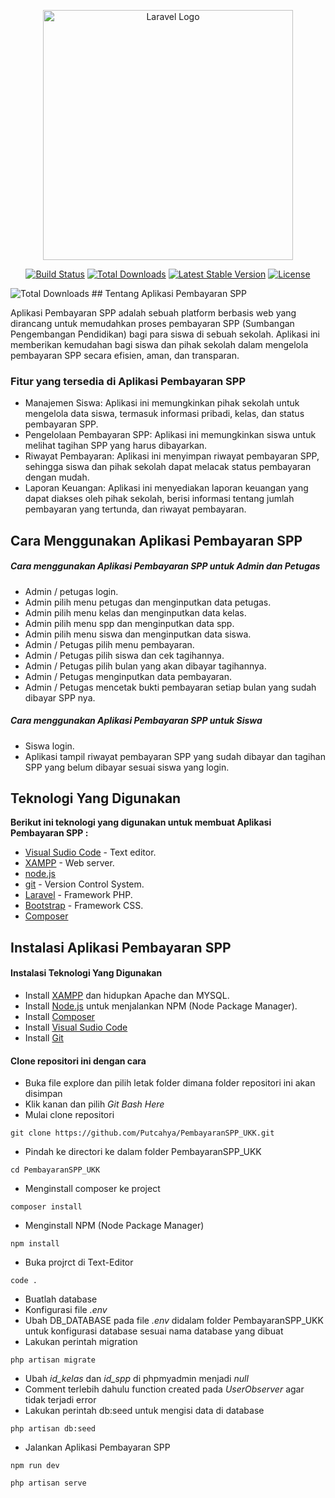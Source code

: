 <p align="center"><a href="https://laravel.com" target="_blank"><img src="https://raw.githubusercontent.com/laravel/art/master/logo-lockup/5%20SVG/2%20CMYK/1%20Full%20Color/laravel-logolockup-cmyk-red.svg" width="400" alt="Laravel Logo"></a></p>

<p align="center">
<a href="https://github.com/laravel/framework/actions"><img src="https://github.com/laravel/framework/workflows/tests/badge.svg" alt="Build Status"></a>
<a href="https://packagist.org/packages/laravel/framework"><img src="https://img.shields.io/packagist/dt/laravel/framework" alt="Total Downloads"></a>
<a href="https://packagist.org/packages/laravel/framework"><img src="https://img.shields.io/packagist/v/laravel/framework" alt="Latest Stable Version"></a>
<a href="https://packagist.org/packages/laravel/framework"><img src="https://img.shields.io/packagist/l/laravel/framework" alt="License"></a>
</p>
<img src="{{ asset('/') }}images/logo.png" alt="Total Downloads">
## Tentang Aplikasi Pembayaran SPP

Aplikasi Pembayaran SPP adalah sebuah platform berbasis web yang dirancang untuk memudahkan proses pembayaran SPP (Sumbangan Pengembangan Pendidikan) bagi para siswa di sebuah sekolah. Aplikasi ini memberikan kemudahan bagi siswa dan pihak sekolah dalam mengelola pembayaran SPP secara efisien, aman, dan transparan.

### Fitur yang tersedia di Aplikasi Pembayaran SPP 

- Manajemen Siswa: Aplikasi ini memungkinkan pihak sekolah untuk mengelola data siswa, termasuk informasi pribadi, kelas, dan status pembayaran SPP.
- Pengelolaan Pembayaran SPP: Aplikasi ini memungkinkan siswa untuk melihat tagihan SPP yang harus dibayarkan.
- Riwayat Pembayaran: Aplikasi ini menyimpan riwayat pembayaran SPP, sehingga siswa dan pihak sekolah dapat melacak status pembayaran dengan mudah.
- Laporan Keuangan: Aplikasi ini menyediakan laporan keuangan yang dapat diakses oleh pihak sekolah, berisi informasi tentang jumlah pembayaran yang tertunda, dan riwayat pembayaran.

## Cara Menggunakan Aplikasi Pembayaran SPP
##### **Cara menggunakan Aplikasi Pembayaran SPP untuk Admin dan Petugas**
- Admin / petugas login. 
- Admin pilih menu petugas dan menginputkan data petugas.
- Admin pilih menu kelas dan menginputkan data kelas.
- Admin pilih menu spp dan menginputkan data spp.
- Admin pilih menu siswa dan menginputkan data siswa.
- Admin / Petugas pilih menu pembayaran.
- Admin / Petugas pilih siswa dan cek tagihannya.
- Admin / Petugas pilih bulan yang akan dibayar tagihannya.
- Admin / Petugas menginputkan data pembayaran.
- Admin / Petugas mencetak bukti pembayaran setiap bulan yang sudah dibayar SPP nya.

##### **Cara menggunakan Aplikasi Pembayaran SPP untuk Siswa**
- Siswa login.
- Aplikasi tampil riwayat pembayaran SPP yang sudah dibayar dan tagihan SPP yang belum dibayar sesuai siswa yang login.

## Teknologi Yang Digunakan
**Berikut ini teknologi yang digunakan untuk membuat Aplikasi Pembayaran SPP :**
- [Visual Sudio Code](https://code.visualstudio.com/download) - Text editor.
- [XAMPP](https://www.apachefriends.org/download.html) - Web server.
- [node.js](https://nodejs.org/en/download)
- [git](https://git-scm.com/downloads) - Version Control System.
- [Laravel](laravel.com ) - Framework PHP.
- [Bootstrap](https://getbootstrap.com/) - Framework CSS.
- [Composer](https://getcomposer.org/download/)

## Instalasi Aplikasi Pembayaran SPP

#### Instalasi Teknologi Yang Digunakan
- Install [XAMPP](https://www.apachefriends.org/download.html) dan hidupkan Apache dan MYSQL.
- Install [Node.js](https://nodejs.org/en/download) untuk menjalankan NPM (Node Package Manager).
- Install [Composer](https://getcomposer.org/download/)
- Install [Visual Sudio Code](https://code.visualstudio.com/download)
- Install [Git](https://git-scm.com/downloads)

#### Clone repositori ini dengan cara
- Buka file explore dan pilih letak folder dimana folder repositori ini akan disimpan
- Klik kanan dan pilih *Git Bash Here*
- Mulai clone repositori
```
git clone https://github.com/Putcahya/PembayaranSPP_UKK.git
```
- Pindah ke directori ke dalam folder PembayaranSPP_UKK
```
cd PembayaranSPP_UKK
```
- Menginstall composer ke project
```
composer install
```
- Menginstall NPM (Node Package Manager)
```
npm install
```
- Buka projrct di Text-Editor
```
code .
```
- Buatlah database
- Konfigurasi file *.env*
- Ubah DB_DATABASE pada file *.env* didalam folder PembayaranSPP_UKK untuk konfigurasi database sesuai nama database yang dibuat
- Lakukan perintah migration 
```
php artisan migrate
```
- Ubah *id_kelas* dan *id_spp* di phpmyadmin menjadi *null*
- Comment terlebih dahulu function created pada *UserObserver* agar tidak terjadi error
- Lakukan perintah db:seed untuk mengisi data di database
```
php artisan db:seed
```
- Jalankan Aplikasi Pembayaran SPP
```
npm run dev
```
```
php artisan serve
```
